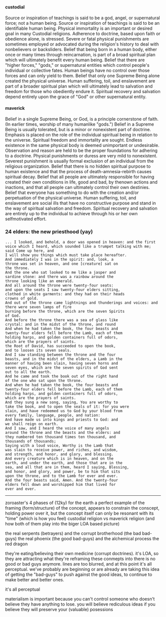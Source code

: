 
#### custodial
Source or inspiration of teachings is said to be a god, angel, or supernatural force; not a human being.
Source or inspiration of teachings is said to be an identifiable human being.
Physical immortality is an important or desired goal in many Custodial religions.
Adherence to doctrine, based upon faith or obedience alone, is stressed.
Severe or fatal physical punishments are sometimes employed or advocated during the religion's history to deal with nonbelievers or backsliders.
Belief that being born in a human body, either once or many times through reincarnation, is part of a broad spiritual plan which will ultimately benefit every human being.
Belief that there are "higher forces," "gods," or supernatural entities which control people's individual or collective fates. Human beings have no control over those forces and can only yield to them.
Belief that only one Supreme Being alone created the physical universe.
Human suffering, toil, and enslavement are part of a broader spiritual plan which will ultimately lead to salvation and freedom for those who obediently endure it.
Spiritual recovery and salvation depend entirely upon the grace of "God" or other supernatural entity.

#### maverick
Belief in a single Supreme Being, or God, is a principle cornerstone of faith. (In earlier times, worship of many humanlike "gods.")
Belief in a Supreme Being is usually tolerated, but is a minor or nonexistent part of doctrine. Emphasis is placed on the role of the individual spiritual being in relation to the universe.
Spiritual freedom and immortality are sought. Endless existence in the same physical body is deemed unimportant or undesirable.
Observation and reason are held to be the proper foundations for adhering to a doctrine.
Physical punishments or duress are very mild to nonexistent. Severest punishment is usually formal exclusion of an individual from the religious organization.
Belief that there is no hidden spiritual purpose to human existence and that the process of death-amnesia-rebirth causes spiritual decay.
Belief that all people are ultimately responsible for having created their own conditions in life, good and bad, by thenown actions and inactions, and that all people can ultimately control their own destinies.
Belief that everyone has something to do with the creation and/or perpetuation of the physical universe.
Human suffering, toil, and enslavement are social ills that have no constructive purpose and stand in the way of spiritual salvation and freedom.
Spiritual recovery and salvation are entirely up to the individual to achieve through his or her own selfmotivated effort.


### 24 elders: the new priesthood (yay)

```
... I looked, and behold, a door was opened in heaven: and the first voice which I heard, which sounded like a trumpet talking with me; said Come up here, and
I will show you things which must take place hereafter.
And immediately I was in the spirit: and, look, a
throne was set in heaven, and one [creature] sat on
the throne.
And the one who sat looked to me like a jasper and
sardine stone: and there was a rainbow around the
throne looking like an emerald.
And all around the throne were twenty-four seats:
and upon the seats I saw twenty-four elders sitting,
clothed in white garments: and they had on their heads
crowns of gold.
And out of the throne came lightnings and thunderings and voices: and there were seven lamps of fire
burning before the throne, which are the seven Spirits
of God.
And before the throne there was a sea of glass like
crystal: and in the midst of the throne, and round
And when he had taken the book, the four beasts and
twenty-four elders fell before the Lamb, each of them
holding harps, and golden containers full of odors,
which are the prayers of saints.
the Root of David, has succeeded to open the book,
and to loosen its seven seals.
And I saw standing between the throne and the four
beasts, and in the midst of the elders, a Lamb in the
manner of having been slain, having seven horns and
seven eyes, which are the seven spirits of God sent
out to all the earth.
And he came and took the book out of the right hand
of the one who sat upon the throne.
And when he had taken the book, the four beasts and
twenty-four elders fell before the Lamb, each of them
holding harps, and golden containers full of odors,
which are the prayers of saints.
And they sung a new song, saying, You are worthy to
take the book, and to open the seals of it: for you were
slain, and have redeemed us to God by your blood from
every family, language, people, and nation:
And have made us into kings and priests to God: and
we shall reign on earth.
And I saw, and I heard the voice of many angels
around the throne and the beasts and the elders: and
they numbered ten thousand times ten thousand, and
thousands of thousands;
Saying with a loud voice, Worthy is the Lamb that
was slain to receive power, and riches, and wisdom,
and strength, and honor, and glory, and blessing.
And every creature which is in heaven, and on the
earth, and under the earth, and those that are in the
sea, and all that are in them, heard I saying, Blessing,
and honor, and glory, and power, be to him that sits
upon the throne, and to the Lamb for ever and ever.
And the four beasts said, Amen. And the twenty-four
elders fell down and worshipped him that lived for
ever and ever.
```

---

zoroaster's 4 phases of (12ky) for the earth
a perfect example of the framing (form/structure) of the concept, appears to constrain the conscept, holding power over it, but the concept itself can only be resonant with its "time" (which is how you feel)
custodial religion vs maverick religion (and how both of them play into the biger LOA based picture)

the real serpents (betrayers) and the corrupt brotherhood (the bad bad-guys)
  the real phoenix (the good bad-guys) and the alchemical process
the red dragon

they're eating/believing their own medicine (corrupt doctrines). it's LOA, so they are attracting what they're reframing these conmepts into
there is no good or bad guys anymore. lines are too blurred, and at this point it's all perceptual.
we've probably are beginning or are already are taking this idea of getting the "bad-guys" to push against the good ideas, to continue to make better and better ones.

it's all perceptual

materialism is important because you can't control someone who doesn't believe they have anything to lose.
  you will believe rediculous ideas if you believe they will preserve your (valuable) posessions
